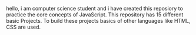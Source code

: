hello, i am computer science student and i have created this reposiory to practice the core concepts of JavaScript.
This repository has 15 different basic Projects. To build these projects basics of other languages like HTML, CSS are used.